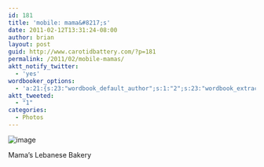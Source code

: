 ```yaml
---
id: 181
title: 'mobile: mama&#8217;s'
date: 2011-02-12T13:31:24-08:00
author: brian
layout: post
guid: http://www.carotidbattery.com/?p=181
permalink: /2011/02/mobile-mamas/
aktt_notify_twitter:
  - 'yes'
wordbooker_options:
  - 'a:21:{s:23:"wordbook_default_author";s:1:"2";s:23:"wordbook_extract_length";s:3:"256";s:26:"wordbooker_publish_default";s:2:"on";s:25:"wordbooker_like_share_too";s:2:"on";s:21:"wordbooker_like_width";s:3:"250";s:25:"wordbook_fbshare_location";s:3:"top";s:24:"wordbook_fblike_location";s:3:"top";s:22:"wordbook_fblike_action";s:9:"recommend";s:27:"wordbook_fblike_colorscheme";s:4:"dark";s:20:"wordbook_fblike_font";s:5:"arial";s:22:"wordbook_fblike_button";s:12:"button_count";s:21:"wordbook_fblike_faces";s:5:"false";s:18:"wordbook_attribute";s:31:"Posted a new post on their blog";s:29:"wordbook_republish_time_frame";s:2:"10";s:29:"wordbooker_status_update_text";s:35:": New blog post :  %title% - %link%";s:19:"wordbook_actionlink";s:3:"300";s:32:"wordbook_description_meta_length";s:3:"350";s:20:"wordbook_comment_get";s:2:"on";s:18:"wordbook_page_post";s:4:"-100";s:18:"wordbook_orandpage";s:1:"2";s:24:"wordbooker_comment_email";s:24:"briankgalloway@gmail.com";}'
aktt_tweeted:
  - "1"
categories:
  - Photos
---
```

<img style="display:block;margin-right:auto;margin-left:auto;" alt="image" src="https://i1.wp.com/www.carotidbattery.com/wp-content/uploads/2011/02/wpid-IMG_20110212_132933.jpg?w=640" data-recalc-dims="1" />

Mama&#8217;s Lebanese Bakery